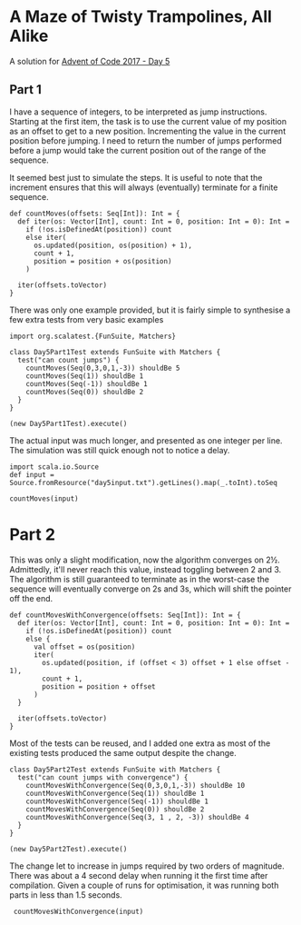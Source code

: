 # A Maze of Twisty Trampolines, All Alike

A solution for [Advent of Code 2017 - Day 5](http://adventofcode.com/2017/day/5)

## Part 1

I have a sequence of integers, to be interpreted as jump instructions. Starting 
at the first item, the task is to use the current value of my position as an 
offset to get to a new position. Incrementing the value in the current position
before jumping. I need to return the number of jumps performed before a jump 
would take the current position out of the range of the sequence. 

It seemed best just to simulate the steps. It is useful to note that the 
increment ensures that this will always (eventually) terminate for a finite
sequence.

```tut:book
def countMoves(offsets: Seq[Int]): Int = {
  def iter(os: Vector[Int], count: Int = 0, position: Int = 0): Int =
    if (!os.isDefinedAt(position)) count
    else iter(
      os.updated(position, os(position) + 1),
      count + 1,
      position = position + os(position)
    )
    
  iter(offsets.toVector)
}
``` 

There was only one example provided, but it is fairly simple to synthesise a few
extra tests from very basic examples

```tut:book
import org.scalatest.{FunSuite, Matchers}

class Day5Part1Test extends FunSuite with Matchers {
  test("can count jumps") {
    countMoves(Seq(0,3,0,1,-3)) shouldBe 5
    countMoves(Seq(1)) shouldBe 1
    countMoves(Seq(-1)) shouldBe 1
    countMoves(Seq(0)) shouldBe 2
  }
}

(new Day5Part1Test).execute()
```

The actual input was much longer, and presented as one integer per line. The 
simulation was still quick enough not to notice a delay.

```tut:book
import scala.io.Source
def input = Source.fromResource("day5input.txt").getLines().map(_.toInt).toSeq

countMoves(input)
```

# Part 2

This was only a slight modification, now the algorithm converges on 2½. 
Admittedly, it'll never reach this value, instead toggling between 2 and 3. The
algorithm is still guaranteed to terminate as in the worst-case the sequence 
will eventually converge on 2s and 3s, which will shift the pointer off the end.

```tut:book
def countMovesWithConvergence(offsets: Seq[Int]): Int = {
  def iter(os: Vector[Int], count: Int = 0, position: Int = 0): Int =
    if (!os.isDefinedAt(position)) count
    else {
      val offset = os(position)
      iter(
        os.updated(position, if (offset < 3) offset + 1 else offset - 1),
        count + 1,
        position = position + offset
      )
  }
  
  iter(offsets.toVector)
}
```

Most of the tests can be reused, and I added one extra as most of the existing
tests produced the same output despite the change.

```tut:book
class Day5Part2Test extends FunSuite with Matchers {
  test("can count jumps with convergence") {
    countMovesWithConvergence(Seq(0,3,0,1,-3)) shouldBe 10
    countMovesWithConvergence(Seq(1)) shouldBe 1
    countMovesWithConvergence(Seq(-1)) shouldBe 1
    countMovesWithConvergence(Seq(0)) shouldBe 2
    countMovesWithConvergence(Seq(3, 1 , 2, -3)) shouldBe 4
  }
}

(new Day5Part2Test).execute()
```

The change let to increase in jumps required by two orders of magnitude. There 
was about a 4 second delay when running it the first time after compilation.
Given a couple of runs for optimisation, it was running both parts in less
than 1.5 seconds.

```tut:book
 countMovesWithConvergence(input)
```
